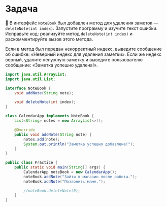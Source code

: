 # Задача

🦉 В интерфейс `NoteBook` был добавлен метод для удаления заметок — `deleteNote(int index)`. Запустите программу и
изучите
текст ошибки. Исправьте код: реализуйте метод `deleteNote(int index)` и раскомментируйте вызов этого метода.

Если в метод был передан некорректный индекс, выведите сообщение об ошибке: «Неверный индекс для удаления заметки». Если
же индекс верный, удалите ненужную заметку и выведите пользователю сообщение: «Заметка успешно удалена!».

```java
import java.util.ArrayList;
import java.util.List;

interface NoteBook {
    void addNote(String note);

    void deleteNote(int index);
}

class CalendarApp implements NoteBook {
    List<String> notes = new ArrayList<>();

    @Override
    public void addNote(String note) {
        notes.add(note);
        System.out.println("Заметка успешно добавлена!");
    }
}

public class Practice {
    public static void main(String[] args) {
        CalendarApp noteBook = new CalendarApp();
        noteBook.addNote("Зайти в магазин после работы.");
        noteBook.addNote("Позвонить маме.");

        //noteBook.deleteNote(0);
    }
}
```
